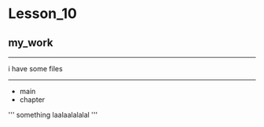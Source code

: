 # Lesson_10

## my_work

***
i have some files
***

* main
* chapter

'''
something laalaalalalal
'''
